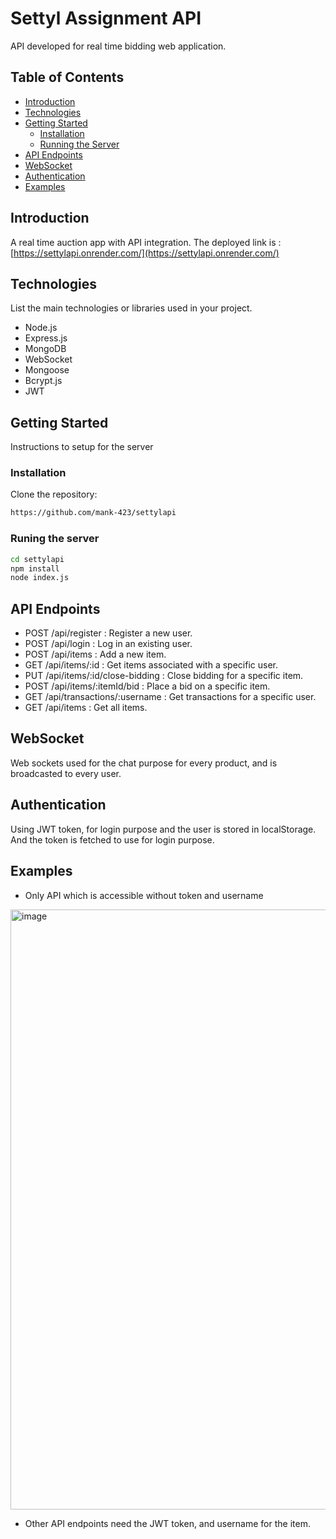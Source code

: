 # Settyl Assignment API

API developed for real time bidding web application. 

## Table of Contents

- [Introduction](#introduction)
- [Technologies](#technologies)
- [Getting Started](#getting-started)
  - [Installation](#installation)
  - [Running the Server](#running-the-server)
- [API Endpoints](#api-endpoints)
- [WebSocket](#websocket)
- [Authentication](#authentication)
- [Examples](#examples)

## Introduction
A real time auction app with API integration.
The deployed link is : [https://settylapi.onrender.com/](https://settylapi.onrender.com/)

## Technologies

List the main technologies or libraries used in your project.

- Node.js
- Express.js
- MongoDB
- WebSocket
- Mongoose
- Bcrypt.js
- JWT

## Getting Started

Instructions to setup for the server

### Installation

Clone the repository:

   ```bash
   https://github.com/mank-423/settylapi
   ```

### Runing the server

```bash
cd settylapi
npm install
node index.js
```

## API Endpoints
- POST /api/register : Register a new user.
- POST /api/login : Log in an existing user.
- POST /api/items : Add a new item.
- GET /api/items/:id : Get items associated with a specific user.
- PUT /api/items/:id/close-bidding : Close bidding for a specific item.
- POST /api/items/:itemId/bid : Place a bid on a specific item.
- GET /api/transactions/:username : Get transactions for a specific user.
- GET /api/items : Get all items.

## WebSocket
Web sockets used for the chat purpose for every product, and is broadcasted to every user.

## Authentication
Using JWT token, for login purpose and the user is stored in localStorage. And the token is fetched to use for login purpose.

## Examples
- Only API which is accessible without token and username
<img width="960" alt="image" src="https://github.com/mank-423/settylapi/assets/96490105/0dda477b-e86c-458d-891a-7b91de3056ff">

- Other API endpoints need the JWT token, and username for the item.

